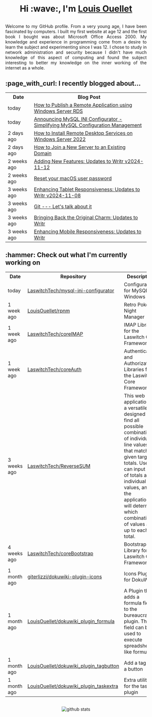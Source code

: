 <div align="center" style="padding: 20px;">
    <h1 style="padding-bottom: 0px; margin-bottom: 32px;">
        Hi :wave:, I'm <a href="https://laswitchtech.com">Louis Ouellet</a>
    </h1>
    <p align="justify">
        Welcome to my GitHub profile. From a very young age, I have been fascinated by computers. I built my first website at age 12 and the first book I bought was about Microsoft Office Access 2000. My knowledge and experience in programming come from a desire to learn the subject and experimenting since I was 12. I chose to study in network administration and security because I didn't have much knowledge of this aspect of computing and found the subject interesting to better my knowledge on the inner working of the internet as a whole.
    </p>
    <p align="justify">
        <h2 align="left">:page_with_curl: I recently blogged about...</h2>
        <table>
            <tr>
                <th>Date</th>
                <th>Blog Post</th>
            </tr>
            <tr>
                <td>today</td>
                <td><a href="https://laswitchtech.com/en/blog/2024/11/29/how-to-publish-a-remote-application-using-windows-server-rds#">How to Publish a Remote Application using Windows Server RDS</a></td>
            </tr><tr>
                <td>today</td>
                <td><a href="https://laswitchtech.com/en/blog/2024/11/29/announcing-mysql-ini-configurator-simplifying-mysql-configuration-management#">Announcing MySQL INI Configurator - Simplifying MySQL Configuration Management</a></td>
            </tr><tr>
                <td>2 days ago</td>
                <td><a href="https://laswitchtech.com/en/blog/2024/11/27/how-to-install-remote-desktop-services-on-windows-server-2022#">How to Install Remote Desktop Services on Windows Server 2022</a></td>
            </tr><tr>
                <td>2 days ago</td>
                <td><a href="https://laswitchtech.com/en/blog/2024/11/26/how-to-join-a-new-server-to-an-existing-domain#">How to Join a New Server to an Existing Domain</a></td>
            </tr><tr>
                <td>2 weeks ago</td>
                <td><a href="https://laswitchtech.com/en/blog/2024/11/12/adding-new-features/updates-to-writr-v2024-11-12#">Adding New Features: Updates to Writr v2024-11-12</a></td>
            </tr><tr>
                <td>2 weeks ago</td>
                <td><a href="https://laswitchtech.com/en/blog/2024/11/11/reset-your-macos-user-password#">Reset your macOS user password</a></td>
            </tr><tr>
                <td>3 weeks ago</td>
                <td><a href="https://laswitchtech.com/en/blog/2024/11/08/enhancing-tablet-responsiveness/updates-to-writr-v2024-11-08#">Enhancing Tablet Responsiveness: Updates to Writr v2024-11-08</a></td>
            </tr><tr>
                <td>3 weeks ago</td>
                <td><a href="https://laswitchtech.com/en/blog/2024/11/07/git-let-s-talk-about-it#">Git --- Let&#39;s talk about it</a></td>
            </tr><tr>
                <td>3 weeks ago</td>
                <td><a href="https://laswitchtech.com/en/blog/2024/11/06/bringing-back-the-original-charm/updates-to-writr#">Bringing Back the Original Charm: Updates to Writr</a></td>
            </tr><tr>
                <td>3 weeks ago</td>
                <td><a href="https://laswitchtech.com/en/blog/2024/11/05/enhancing-mobile-responsiveness/updates-to-writr#">Enhancing Mobile Responsiveness: Updates to Writr</a></td>
            </tr>
        </table>
    </p>
    <p align="justify">
        <h2 align="left">:hammer: Check out what I'm currently working on</h2>
        <table>
            <tr>
                <th>Date</th>
                <th>Repository</th>
                <th>Description</th>
            </tr>
            <tr>
                <td>today</td>
                <td><a href="https://github.com/LaswitchTech/mysql-ini-configurator">LaswitchTech/mysql-ini-configurator</a></td>
                <td>Configurator for MySQL on Windows</td>
            </tr><tr>
                <td>1 week ago</td>
                <td><a href="https://github.com/LouisOuellet/rpnm">LouisOuellet/rpnm</a></td>
                <td>Retro Poker Night Manager</td>
            </tr><tr>
                <td>1 week ago</td>
                <td><a href="https://github.com/LaswitchTech/coreIMAP">LaswitchTech/coreIMAP</a></td>
                <td>IMAP Library for the Laswitch Core Framework</td>
            </tr><tr>
                <td>1 week ago</td>
                <td><a href="https://github.com/LaswitchTech/coreAuth">LaswitchTech/coreAuth</a></td>
                <td>Authentication and Authorization Libraries for the Laswitch Core Framework</td>
            </tr><tr>
                <td>3 weeks ago</td>
                <td><a href="https://github.com/LaswitchTech/ReverseSUM">LaswitchTech/ReverseSUM</a></td>
                <td>This web application is a versatile tool designed to find all possible combinations of individual line values that match given target totals. Users can input lists of totals and individual values, and the application will determine which combinations of values add up to each total.</td>
            </tr><tr>
                <td>4 weeks ago</td>
                <td><a href="https://github.com/LaswitchTech/coreBootstrap">LaswitchTech/coreBootstrap</a></td>
                <td>Bootstrap Library for the Laswitch Core Framework</td>
            </tr><tr>
                <td>1 month ago</td>
                <td><a href="https://github.com/giterlizzi/dokuwiki-plugin-icons">giterlizzi/dokuwiki-plugin-icons</a></td>
                <td>Icons Plugin for DokuWiki</td>
            </tr><tr>
                <td>1 month ago</td>
                <td><a href="https://github.com/LouisOuellet/dokuwiki_plugin_formula">LouisOuellet/dokuwiki_plugin_formula</a></td>
                <td>A Plugin that adds a formula field to the bureaucracy plugin. This field can be used to execute spreadsheet like formulas.</td>
            </tr><tr>
                <td>1 month ago</td>
                <td><a href="https://github.com/LouisOuellet/dokuwiki_plugin_tagbutton">LouisOuellet/dokuwiki_plugin_tagbutton</a></td>
                <td>Add a tag via a button</td>
            </tr><tr>
                <td>1 month ago</td>
                <td><a href="https://github.com/LouisOuellet/dokuwiki_plugin_taskextra">LouisOuellet/dokuwiki_plugin_taskextra</a></td>
                <td>Extra utilities for the task plugin</td>
            </tr>
        </table>
    </p>
    <p align="center" style="margin-top: 32px;">
        <img src="https://github-readme-stats.vercel.app/api?username=LouisOuellet&show_icons=true&rank_icon=github&hide_title=true&theme=holi" alt="github stats">
    </p>
</div>
